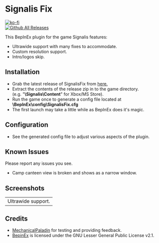 # Signalis Fix
[![ko-fi](https://ko-fi.com/img/githubbutton_sm.svg)](https://ko-fi.com/W7W01UAI9)</br>
[![Github All Releases](https://img.shields.io/github/downloads/Lyall/SignalisFix/total.svg)](https://github.com/Lyall/SignalisFix/releases)

This BepInEx plugin for the game Signalis features:
- Ultrawide support with many fixes to accommodate.
- Custom resolution support.
- Intro/logos skip.

## Installation
- Grab the latest release of SignalisFix from [here.](https://github.com/Lyall/SignalisFix/releases)
- Extract the contents of the release zip in to the game directory.<br />(e.g. "**<XboxDirectory>\Signalis\Content**" for Xbox/MS Store).
- Run the game once to generate a config file located at **<GameDirectory>\BepInEx\config\SignalisFix.cfg**
- The first launch may take a little while as BepInEx does it's magic.

## Configuration
- See the generated config file to adjust various aspects of the plugin.

## Known Issues
Please report any issues you see.
- Camp canteen view is broken and shows as a narrow window.

## Screenshots
|   |
|:--:|
| Ultrawide support. | 

## Credits
- [MechanicalPaladin](#) for testing and providing feedback.
- [BepinEx](https://github.com/BepInEx/BepInEx) is licensed under the GNU Lesser General Public License v2.1.
